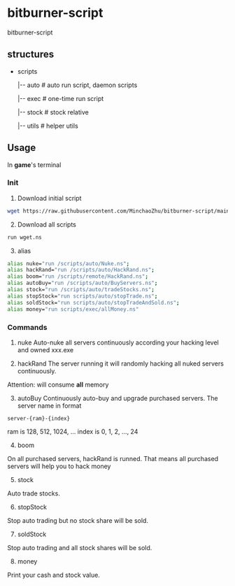 # bitburner-script
bitburner-script

## structures
- scripts

    |-- auto        # auto run script, daemon scripts

    |-- exec        # one-time run script 
    
    |-- stock       # stock relative
    
    |-- utils       # helper utils
    
## Usage
 In **game**'s terminal
### Init
1. Download initial script

```bash
wget https://raw.githubusercontent.com/MinchaoZhu/bitburner-script/main/scripts/wget.ns
```

2. Download all scripts

```bash
run wget.ns
```

3. alias

```bash
alias nuke="run /scripts/auto/Nuke.ns";
alias hackRand="run /scripts/auto/HackRand.ns";
alias boom="run /scripts/remote/HackRand.ns";
alias autoBuy="run /scripts/auto/BuyServers.ns";
alias stock="run /scripts/auto/tradeStocks.ns";
alias stopStock="run scripts/auto/stopTrade.ns";
alias soldStock="run scripts/auto/stopTradeAndSold.ns";
alias money="run scripts/exec/allMoney.ns"
```
### Commands
1. nuke
Auto-nuke all servers continuously according your hacking level and owned xxx.exe

2. hackRand
The server running it will randomly hacking all nuked servers continuously.

Attention: will consume **all** memory

3. autoBuy
Continuously auto-buy and upgrade purchased servers. The server name in format 
```
server-{ram}-{index}
```
ram is 128, 512, 1024, ...
index is 0, 1, 2, ..., 24

4. boom

On all purchased servers, hackRand is runned. That means all purchased servers will help you to hack money

5. stock

Auto trade stocks.

6. stopStock

Stop auto trading but no stock share will be sold.

7. soldStock

Stop auto trading and all stock shares will be sold.

8. money

Print your cash and stock value.




